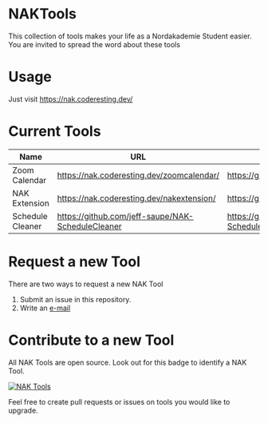 # NAKTools

This collection of tools makes your life as a Nordakademie Student easier. You are invited to spread the word about these tools

# Usage

Just visit https://nak.coderesting.dev/

# Current Tools

| Name             | URL                                               | Repository                                        |
| ---------------- | ------------------------------------------------- | ------------------------------------------------- |
| Zoom Calendar    | https://nak.coderesting.dev/zoomcalendar/         | https://github.com/coderesting/zoomcalendar       |
| NAK Extension    | https://nak.coderesting.dev/nakextension/         | https://github.com/coderesting/NAKExtension       |
| Schedule Cleaner | https://github.com/jeff-saupe/NAK-ScheduleCleaner | https://github.com/jeff-saupe/NAK-ScheduleCleaner |

# Request a new Tool

There are two ways to request a new NAK Tool

1. Submit an issue in this repository.
2. Write an [e-mail](mailto:yannick.brandt@nordakademie.de)

# Contribute to a new Tool

All NAK Tools are open source. Look out for this badge to identify a NAK Tool.

[![NAK Tools](https://img.shields.io/badge/NAK%20Tools-member-blue)](https://nak.coderesting.dev/)

Feel free to create pull requests or issues on tools you would like to upgrade.
